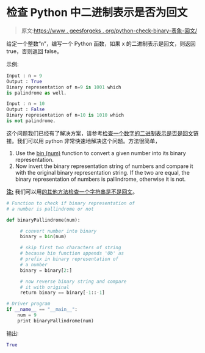 # 检查 Python 中二进制表示是否为回文

> 原文:[https://www . geesforgeks . org/python-check-binary-表象-回文/](https://www.geeksforgeeks.org/python-check-binary-representation-palindrome/)

给定一个整数“n”，编写一个 Python 函数，如果 x 的二进制表示是回文，则返回 true，否则返回 false。

示例:

```py
Input : n = 9
Output : True
Binary representation of n=9 is 1001 which 
is palindrome as well.

Input : n = 10
Output : False
Binary representation of n=10 is 1010 which 
is not palindrome.

```

这个问题我们已经有了解决方案，请参考[检查一个数字的二进制表示是否是回文](https://www.geeksforgeeks.org/check-binary-representation-number-palindrome/)链接。我们可以用 python 非常快速地解决这个问题。方法很简单，

1.  Use the [bin (num)](https://www.geeksforgeeks.org/bin-in-python/) function to convert a given number into its binary representation.
2.  Now invert the binary representation string of numbers and compare it with the original binary representation string. If the two are equal, the binary representation of numbers is pallindrome, otherwise it is not.

**<u>注:</u>** 我们可以用[的其他方法检查一个字符串是不是回文](https://www.geeksforgeeks.org/c-program-check-given-string-palindrome/)。

```py
# Function to check if binary representation of
# a number is pallindrome or not

def binaryPallindrome(num):

     # convert number into binary
     binary = bin(num)

     # skip first two characters of string
     # because bin function appends '0b' as 
     # prefix in binary representation of
     # a number
     binary = binary[2:]

     # now reverse binary string and compare
     # it with original
     return binary == binary[-1::-1]

# Driver program
if __name__ == "__main__":
    num = 9
    print binaryPallindrome(num)
```

输出:

```py
True

```